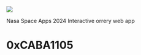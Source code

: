 <img src="https://imgur.com/04k9dfY">

Nasa Space Apps 2024
Interactive orrery web app
# 0xCABA1105
